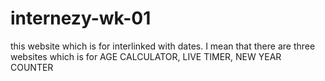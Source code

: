 # internezy-wk-01
this website which is for interlinked with dates. I mean that there are three websites which is for AGE CALCULATOR, LIVE TIMER, NEW YEAR COUNTER
